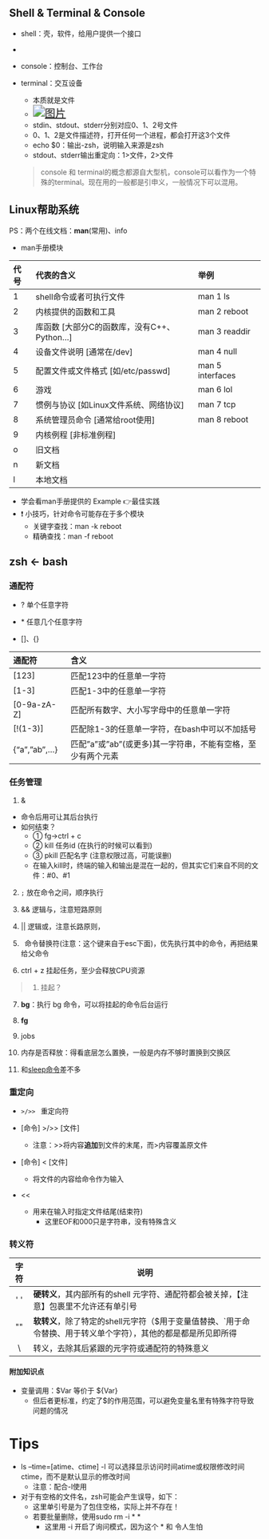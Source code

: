 ## Shell & Terminal & Console

- shell：壳，软件，给用户提供一个接口

- 

- console：控制台、工作台

- terminal：交互设备

  - 本质就是文件
  - [<img src="http://139.196.138.42/wp-content/uploads/2021/01/dWhqRLDSAfgnoKJ20210123.png" alt="图片" style="zoom:150%;" />](http://139.196.138.42/index.php/2021/01/15/command-system/dwhqrldsafgnokj20210123/)
  - stdin、stdout、stderr分别对应0、1、2号文件
  - 0、1、2是文件描述符，打开任何一个进程，都会打开这3个文件
  - echo $0：输出-zsh，说明输入来源是zsh
  - stdout、stderr输出重定向：1>文件，2>文件

  > console 和 terminal的概念都源自大型机，console可以看作为一个特殊的terminal。现在用的一般都是引申义，一般情况下可以混用。



## Linux帮助系统

PS：两个在线文档：**man**(常用)、info

- man手册模块

| 代号 | 代表的含义                                 | 举例             |
| :--- | :----------------------------------------- | :--------------- |
| 1    | shell命令或者可执行文件                    | man 1 ls         |
| 2    | 内核提供的函数和工具                       | man 2 reboot     |
| 3    | 库函数 [大部分C的函数库，没有C++、Python…] | man 3 readdir    |
| 4    | 设备文件说明 [通常在/dev]                  | man 4 null       |
| 5    | 配置文件或文件格式 [如/etc/passwd]         | man 5 interfaces |
| 6    | 游戏                                       | man 6 lol        |
| 7    | 惯例与协议 [如Linux文件系统、网络协议]     | man 7 tcp        |
| 8    | 系统管理员命令 [通常给root使用]            | man 8 reboot     |
| 9    | 内核例程 [非标准例程]                      |                  |
| o    | 旧文档                                     |                  |
| n    | 新文档                                     |                  |
| l    | 本地文档                                   |                  |

- 学会看man手册提供的 Example 👉最佳实践
- ❗ 小技巧，针对命令可能存在于多个模块
  - 关键字查找：man -k reboot
  - 精确查找：man -f reboot



## zsh <- bash

### 通配符

- ? 	单个任意字符
- \*     任意几个任意字符

- []、{}

| 通配符       | 含义                                                        |
| :----------- | :---------------------------------------------------------- |
| [123]        | 匹配123中的任意单一字符                                     |
| [1-3]        | 匹配1-3中的任意单一字符                                     |
| [0-9a-zA-Z]  | 匹配所有数字、大小写字母中的任意单一字符                    |
| [!(1-3)]     | 匹配除1-3的任意单一字符，在bash中可以不加括号               |
| {“a”,”ab”,…} | 匹配”a”或”ab”(或更多)其一字符串，不能有空格，至少有两个元素 |



### 任务管理

1. & 

- 命令后用可让其后台执行
- 如何结束？
  - ① fg→ctrl + c
  - ② kill 任务id (在执行的时候可以看到)
  - ③ pkill 匹配名字 (注意权限过高，可能误删)
  - 在输入kill时，终端的输入和输出是混在一起的，但其实它们来自不同的文件：#0、#1

2. `;` 放在命令之间，顺序执行

3. && 逻辑与，注意短路原则

4. || 逻辑或，注意长路原则，<!--若前一个命令失败，则执行第二个命令-->

5. ` ` 命令替换符(注意：这个键来自于esc下面)，优先执行其中的命令，再把结果给父命令

6. ctrl + z 挂起任务，至少会释放CPU资源

> 1. 挂起？

7. **bg**：执行 bg 命令，可以将挂起的命令后台运行
8. **fg**
9. jobs

7. 内存是否释放：得看底层怎么置换，一般是内存不够时置换到交换区

8. 和[sleep命令](http://c.biancheng.net/linux/sleep.html)差不多



### 重定向

- `>/>> `  		重定向符

- [命令] >/>> [文件]
  - 注意：>>将内容**追加**到文件的末尾，而>内容覆盖原文件
- [命令] < [文件]
  - 将文件的内容给命令作为输入
- <<
  - 用来在输入时指定文件结尾(结束符)
    - 这里EOF和000只是字符串，没有特殊含义



### 转义符

| 字符 | 说明                                                         |
| :--: | ------------------------------------------------------------ |
| ' '  | **硬转义**，其内部所有的shell 元字符、通配符都会被关掉，【注意】包裹里不允许还有单引号 |
|  ""  | **软转义**，除了特定的shell元字符（$用于变量值替换、`用于命令替换、用于转义单个字符），其他的都是都是所见即所得 |
|  \   | 转义，去除其后紧跟的元字符或通配符的特殊意义                 |



#### 附加知识点

- 变量调用：$Var 等价于 ${Var}
  - 但后者更标准，约定了$的作用范围，可以避免变量名里有特殊字符导致问题的情况



# Tips

- ls –time=[atime、ctime] -l 可以选择显示访问时间atime或权限修改时间ctime，而不是默认显示的修改时间
  - 注意：配合-l使用
- 对于有空格的文件名，zsh可能会产生误导，如下：
  - 这里单引号是为了包住空格，实际上并不存在！
  - 若要批量删除，使用sudo rm -i * *
    - 这里用 -i 开启了询问模式，因为这个 * 和 令人生怕

